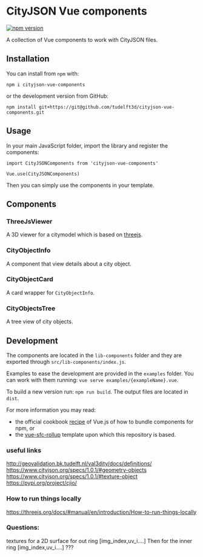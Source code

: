 # CityJSON Vue components

[![npm version](https://badge.fury.io/js/cityjson-vue-components.svg)](https://badge.fury.io/js/cityjson-vue-components)

A collection of Vue components to work with CityJSON files.

## Installation

You can install from `npm` with:

`
npm i cityjson-vue-components
`

or the development version from GitHub:

`
npm install git+https://git@github.com/tudelft3d/cityjson-vue-components.git
`

## Usage

In your main JavaScript folder, import the library and register the components:

```
import CityJSONComponents from 'cityjson-vue-components'

Vue.use(CityJSONComponents)
```

Then you can simply use the components in your template.

## Components

### ThreeJsViewer

A 3D viewer for a citymodel which is based on [threejs](https://threejs.org/).

### CityObjectInfo

A component that view details about a city object.

### CityObjectCard

A card wrapper for `CityObjectInfo`.

### CityObjectsTree

A tree view of city objects.

## Development

The components are located in the `lib-components` folder and they are exported through `src/lib-components/index.js`.

Examples to ease the development are provided in the `examples` folder. You can work with them running: `vue serve examples/{exampleName}.vue`.

To build a new version run: `npm run build`. The output files are located in `dist`.

For more information you may read:
- the official cookbook [recipe](https://vuejs.org/v2/cookbook/packaging-sfc-for-npm.html) of Vue.js of how to bundle components for npm, or
- the [vue-sfc-rollup](https://github.com/team-innovation/vue-sfc-rollup) template upon which this repository is based.


### useful links
http://geovalidation.bk.tudelft.nl/val3dity/docs/definitions/  
https://www.cityjson.org/specs/1.0.1/#geometry-objects  
https://www.cityjson.org/specs/1.0.1/#texture-object  
https://pypi.org/project/cjio/  


### How to run things locally
https://threejs.org/docs/#manual/en/introduction/How-to-run-things-locally 


### Questions:
textures for a 2D surface for out ring [img_index,uv_i....]
Then for the inner ring [img_index,uv_i....]  ???